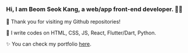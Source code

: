 ### Hi, I am Beom Seok Kang, a web/app front-end developer. 👋👋

🧑 Thank you for visiting my Github repositories!

📄 I write codes on HTML, CSS, JS, React, Flutter/Dart, Python.

✨ You can check my portfolio [here](https://beomseok-kang.github.io/).
